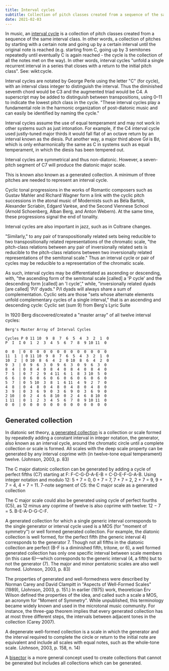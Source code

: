 ```yaml
---
title: Interval cycles
subtitle: Collection of pitch classes created from a sequence of the same interval class
date: 2021-02-03
---
```


In music, an [interval cycle](https://en.wikipedia.org/wiki/Interval_cycle) is a collection of pitch classes created from a sequence of the same interval class. In other words, a collection of pitches by starting with a certain note and going up by a certain interval until the original note is reached (e.g. starting from C, going up by 3 semitones repeatedly until eventually C is again reached - the cycle is the collection of all the notes met on the way). In other words, interval cycles "unfold a single recurrent interval in a series that closes with a return to the initial pitch class". See: wikt:cycle.

Interval cycles are notated by George Perle using the letter "C" (for cycle), with an interval class integer to distinguish the interval. Thus the diminished seventh chord would be C3 and the augmented triad would be C4. A superscript may be added to distinguish between transpositions, using 0–11 to indicate the lowest pitch class in the cycle. "These interval cycles play a fundamental role in the harmonic organization of post-diatonic music and can easily be identified by naming the cycle."

Interval cycles assume the use of equal temperament and may not work in other systems such as just intonation. For example, if the C4 interval cycle used justly-tuned major thirds it would fall flat of an octave return by an interval known as the diesis. Put another way, a major third above G♯ is B♯, which is only enharmonically the same as C in systems such as equal temperament, in which the diesis has been tempered out.

Interval cycles are symmetrical and thus non-diatonic. However, a seven-pitch segment of C7 will produce the diatonic major scale.

This is known also known as a generated collection. A minimum of three pitches are needed to represent an interval cycle.

Cyclic tonal progressions in the works of Romantic composers such as Gustav Mahler and Richard Wagner form a link with the cyclic pitch successions in the atonal music of Modernists such as Béla Bartók, Alexander Scriabin, Edgard Varèse, and the Second Viennese School (Arnold Schoenberg, Alban Berg, and Anton Webern). At the same time, these progressions signal the end of tonality.

Interval cycles are also important in jazz, such as in Coltrane changes.

"Similarly," to any pair of transpositionally related sets being reducible to two transpositionally related representations of the chromatic scale, "the pitch-class relations between any pair of inversionally related sets is reducible to the pitch-class relations between two inversionally related representations of the semitonal scale." Thus an interval cycle or pair of cycles may be reducible to a representation of the chromatic scale.

As such, interval cycles may be differentiated as ascending or descending, with, "the ascending form of the semitonal scale [called] a 'P cycle' and the descending form [called] an 'I cycle'," while, "inversionally related dyads [are called] 'P/I' dyads." P/I dyads will always share a sum of complementation. Cyclic sets are those "sets whose alternate elements unfold complementary cycles of a single interval," that is an ascending and descending cycle:
Cyclic set (sum 9) from Berg's Lyric Suite

In 1920 Berg discovered/created a "master array" of all twelve interval cycles:

    Berg's Master Array of Interval Cycles

    Cycles P 0 11 10  9  8  7  6  5  4  3  2  1  0
    P  I  I 0  1  2  3  4  5  6  7  8  9 10 11  0
          _______________________________________
    0  0  | 0  0  0  0  0  0  0  0  0  0  0  0  0
    11  1  | 0 11 10  9  8  7  6  5  4  3  2  1  0
    10  2  | 0 10  8  6  4  2  0 10  8  6  4  2  0
    9  3  | 0  9  6  3  0  9  6  3  0  9  6  3  0
    8  4  | 0  8  4  0  8  4  0  8  4  0  8  4  0
    7  5  | 0  7  2  9  4 11  6  1  8  3 10  5  0
    6  6  | 0  6  0  6  0  6  0  6  0  6  0  6  0
    5  7  | 0  5 10  3  8  1  6 11  4  9  2  7  0
    4  8  | 0  4  8  0  4  8  0  4  8  0  4  8  0
    3  9  | 0  3  6  9  0  3  6  9  0  3  6  9  0
    2 10  | 0  2  4  6  8 10  0  2  4  6  8 10  0
    1 11  | 0  1  2  3  4  5  6  7  8  9 10 11  0
    0  0  | 0  0  0  0  0  0  0  0  0  0  0  0  0

## Generated collection

In diatonic set theory, [a generated collection](https://en.wikipedia.org/wiki/Generated_collection) is a collection or scale formed by repeatedly adding a constant interval in integer notation, the generator, also known as an interval cycle, around the chromatic circle until a complete collection or scale is formed. All scales with the deep scale property can be generated by any interval coprime with (in twelve-tone equal temperament) twelve. (Johnson, 2003, p. 83)

The C major diatonic collection can be generated by adding a cycle of perfect fifths (C7) starting at F: F-C-G-D-A-E-B = C-D-E-F-G-A-B. Using integer notation and modulo 12: 5 + 7 = 0, 0 + 7 = 7, 7 + 7 = 2, 2 + 7 = 9, 9 + 7 = 4, 4 + 7 = 11.
7-note segment of C5: the C major scale as a generated collection

The C major scale could also be generated using cycle of perfect fourths (C5), as 12 minus any coprime of twelve is also coprime with twelve: 12 − 7 = 5. B-E-A-D-G-C-F.

A generated collection for which a single generic interval corresponds to the single generator or interval cycle used is a MOS (for "moment of symmetry") or well formed generated collection. For example, the diatonic collection is well formed, for the perfect fifth (the generic interval 4) corresponds to the generator 7. Though not all fifths in the diatonic collection are perfect (B-F is a diminished fifth, tritone, or 6), a well formed generated collection has only one specific interval between scale members (in this case 6)—which corresponds to the generic interval (4, a fifth) but to not the generator (7). The major and minor pentatonic scales are also well formed. (Johnson, 2003, p. 83)

The properties of generated and well-formedness were described by Norman Carey and David Clampitt in "Aspects of Well-Formed Scales" (1989), (Johnson, 2003, p. 151.) In earlier (1975) work, theoretician Erv Wilson defined the properties of the idea, and called such a scale a MOS, an acronym for "Moment of Symmetry". While unpublished, this terminology became widely known and used in the microtonal music community. For instance, the three-gap theorem implies that every generated collection has at most three different steps, the intervals between adjacent tones in the collection (Carey 2007).

A degenerate well-formed collection is a scale in which the generator and the interval required to complete the circle or return to the initial note are equivalent and include all scales with equal notes, such as the whole-tone scale. (Johnson, 2003, p. 158, n. 14)

A [bisector](<https://en.wikipedia.org/wiki/Bisector_(music)>) is a more general concept used to create collections that cannot be generated but includes all collections which can be generated.
